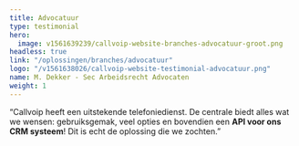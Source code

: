 ```yaml
---
title: Advocatuur
type: testimonial
hero:
  image: v1561639239/callvoip-website-branches-advocatuur-groot.png
headless: true
link: "/oplossingen/branches/advocatuur"
logo: "/v1561638026/callvoip-website-testimonial-advocatuur.png"
name: M. Dekker - Sec Arbeidsrecht Advocaten
weight: 1
---
```

“Callvoip heeft een uitstekende telefoniedienst. De centrale biedt alles wat we wensen: gebruiksgemak, veel opties en bovendien een **API voor ons CRM systeem**! Dit is echt de oplossing die we zochten.”